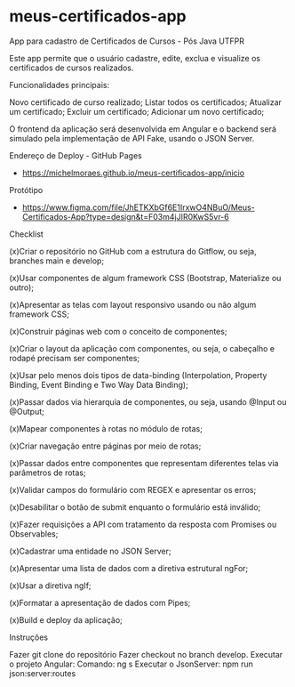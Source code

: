 # meus-certificados-app
App para cadastro de Certificados de Cursos - Pós Java UTFPR

Este app permite que o usuário cadastre, edite, exclua e visualize os certificados de cursos realizados. 

Funcionalidades principais:

Novo certificado de curso realizado;
Listar todos os certificados;
Atualizar um certificado;
Excluir um certificado;
Adicionar um novo certificado;


O frontend da aplicação será desenvolvida em Angular e o backend será simulado pela implementação de API Fake, usando o JSON Server.

Endereço de Deploy - GitHub Pages
* https://michelmoraes.github.io/meus-certificados-app/inicio

Protótipo
* https://www.figma.com/file/JhETKXbGf6E1IrxwO4NBuO/Meus-Certificados-App?type=design&t=F03m4jJIR0KwS5vr-6

Checklist

(x)Criar o repositório no GitHub com a estrutura do Gitflow, ou seja, branches main e develop;      

(x)Usar componentes de algum framework CSS (Bootstrap, Materialize ou outro);      

(x)Apresentar as telas com layout responsivo usando ou não algum framework CSS;

(x)Construir páginas web com o conceito de componentes;

(x)Criar o layout da aplicação com componentes, ou seja, o cabeçalho e rodapé precisam ser componentes;

(x)Usar pelo menos dois tipos de data-binding (Interpolation, Property Binding, Event Binding e Two Way Data Binding);

(x)Passar dados via hierarquia de componentes, ou seja, usando @Input ou @Output;

(x)Mapear componentes à rotas no módulo de rotas;

(x)Criar navegação entre páginas por meio de rotas;

(x)Passar dados entre componentes que representam diferentes telas via parâmetros de rotas;

(x)Validar campos do formulário com REGEX e apresentar os erros;

(x)Desabilitar o botão de submit enquanto o formulário está inválido;

(x)Fazer requisições a API com tratamento da resposta com Promises ou Observables;

(x)Cadastrar uma entidade no JSON Server;

(x)Apresentar uma lista de dados com a diretiva estrutural ngFor;

(x)Usar a diretiva ngIf; 

(x)Formatar a apresentação de dados com Pipes;   

(x)Build e deploy da aplicação;


Instruções

Fazer git clone do repositório
Fazer checkout no branch develop.
Executar o projeto Angular: Comando: ng s
Executar o JsonServer: npm run json:server:routes
